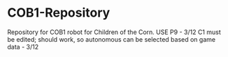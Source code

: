 # COB1-Repository
Repository for COB1 robot for Children of the Corn.
USE P9 - 3/12
C1 must be edited; should work, so autonomous can be selected based on game data - 3/12

